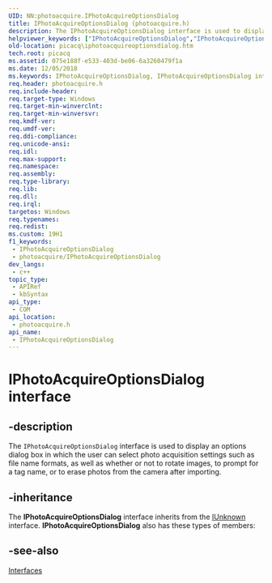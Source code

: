```yaml
---
UID: NN:photoacquire.IPhotoAcquireOptionsDialog
title: IPhotoAcquireOptionsDialog (photoacquire.h)
description: The IPhotoAcquireOptionsDialog interface is used to display an options dialog box in which the user can select photo acquisition settings such as file name formats, as well as whether or not to rotate images, to prompt for a tag name, or to erase photos from the camera after importing.
helpviewer_keywords: ["IPhotoAcquireOptionsDialog","IPhotoAcquireOptionsDialog interface [Picture Acquisition]","IPhotoAcquireOptionsDialog interface [Picture Acquisition]","described","IPhotoAcquireOptionsDialogInterface","photoacquire/IPhotoAcquireOptionsDialog","picacq.iphotoacquireoptionsdialog"]
old-location: picacq\iphotoacquireoptionsdialog.htm
tech.root: picacq
ms.assetid: 075e188f-e533-403d-be06-6a3260479f1a
ms.date: 12/05/2018
ms.keywords: IPhotoAcquireOptionsDialog, IPhotoAcquireOptionsDialog interface [Picture Acquisition], IPhotoAcquireOptionsDialog interface [Picture Acquisition],described, IPhotoAcquireOptionsDialogInterface, photoacquire/IPhotoAcquireOptionsDialog, picacq.iphotoacquireoptionsdialog
req.header: photoacquire.h
req.include-header: 
req.target-type: Windows
req.target-min-winverclnt: 
req.target-min-winversvr: 
req.kmdf-ver: 
req.umdf-ver: 
req.ddi-compliance: 
req.unicode-ansi: 
req.idl: 
req.max-support: 
req.namespace: 
req.assembly: 
req.type-library: 
req.lib: 
req.dll: 
req.irql: 
targetos: Windows
req.typenames: 
req.redist: 
ms.custom: 19H1
f1_keywords:
 - IPhotoAcquireOptionsDialog
 - photoacquire/IPhotoAcquireOptionsDialog
dev_langs:
 - c++
topic_type:
 - APIRef
 - kbSyntax
api_type:
 - COM
api_location:
 - photoacquire.h
api_name:
 - IPhotoAcquireOptionsDialog
---
```


# IPhotoAcquireOptionsDialog interface


## -description

The <code>IPhotoAcquireOptionsDialog</code> interface is used to display an options dialog box in which the user can select photo acquisition settings such as file name formats, as well as whether or not to rotate images, to prompt for a tag name, or to erase photos from the camera after importing.

## -inheritance

The <b xmlns:loc="http://microsoft.com/wdcml/l10n">IPhotoAcquireOptionsDialog</b> interface inherits from the <a href="/windows/desktop/api/unknwn/nn-unknwn-iunknown">IUnknown</a> interface. <b>IPhotoAcquireOptionsDialog</b> also has these types of members:

## -see-also

<a href="/previous-versions/windows/desktop/acquisition/interfaces">Interfaces</a>
